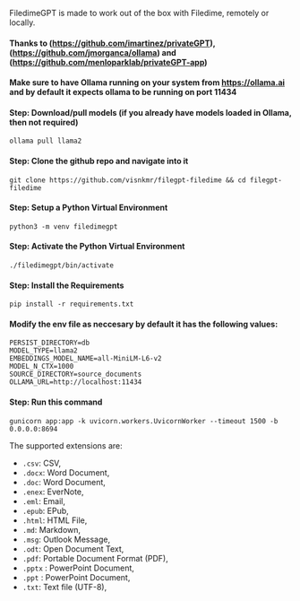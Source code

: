 FiledimeGPT is made to work out of the box with Filedime, remotely or locally.
#### Thanks to (https://github.com/imartinez/privateGPT), (https://github.com/jmorganca/ollama) and (https://github.com/menloparklab/privateGPT-app)

#### Make sure to have Ollama running on your system from https://ollama.ai and by default it expects ollama to be running on port 11434
#### Step: Download/pull models (if you already have models loaded in Ollama, then not required)
```
ollama pull llama2
```
#### Step: Clone the github repo and navigate into it
```
git clone https://github.com/visnkmr/filegpt-filedime && cd filegpt-filedime
```
#### Step: Setup a Python Virtual Environment
```
python3 -m venv filedimegpt
```

#### Step: Activate the Python Virtual Environment
```
./filedimegpt/bin/activate
```

#### Step: Install the Requirements
```
pip install -r requirements.txt
```


#### Modify the env file as neccesary by default it has the following values:
```
PERSIST_DIRECTORY=db
MODEL_TYPE=llama2
EMBEDDINGS_MODEL_NAME=all-MiniLM-L6-v2
MODEL_N_CTX=1000
SOURCE_DIRECTORY=source_documents
OLLAMA_URL=http://localhost:11434
```

#### Step: Run this command
```
gunicorn app:app -k uvicorn.workers.UvicornWorker --timeout 1500 -b 0.0.0.0:8694    

```

The supported extensions are:

- `.csv`: CSV,
- `.docx`: Word Document,
- `.doc`: Word Document,
- `.enex`: EverNote,
- `.eml`: Email,
- `.epub`: EPub,
- `.html`: HTML File,
- `.md`: Markdown,
- `.msg`: Outlook Message,
- `.odt`: Open Document Text,
- `.pdf`: Portable Document Format (PDF),
- `.pptx` : PowerPoint Document,
- `.ppt` : PowerPoint Document,
- `.txt`: Text file (UTF-8),
